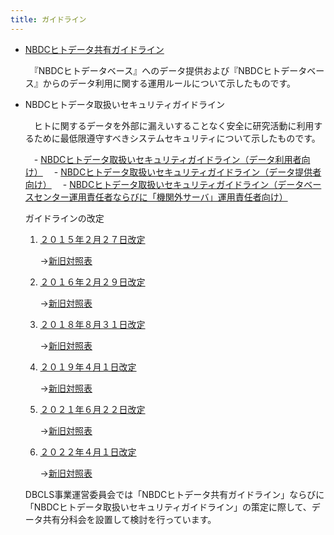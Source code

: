 ```yaml
---
title: ガイドライン
---
```


- [NBDCヒトデータ共有ガイドライン](/guidelines/data-sharing-guidelines)

  　『NBDCヒトデータベース』へのデータ提供および『NBDCヒトデータベース』からのデータ利用に関する運用ルールについて示したものです。

- NBDCヒトデータ取扱いセキュリティガイドライン

  　ヒトに関するデータを外部に漏えいすることなく安全に研究活動に利用するために最低限遵守すべきシステムセキュリティについて示したものです。

  　- [NBDCヒトデータ取扱いセキュリティガイドライン（データ利用者向け）](/guidelines/security-guidelines-for-users)
  　- [NBDCヒトデータ取扱いセキュリティガイドライン（データ提供者向け）](/guidelines/security-guidelines-for-submitters)
  　- [NBDCヒトデータ取扱いセキュリティガイドライン（データベースセンター運用責任者ならびに「機関外サーバ」運用責任者向け）](/guidelines/security-guidelines-for-dbcenters)

  ガイドラインの改定
  1.  [２０１５年２月２７日改定](/guideline-revision2)

      →[新旧対照表](/files/revision_guidelines_150225.xlsx)

  2.  [２０１６年２月２９日改定](/guideline-revision3)

      →[新旧対照表](/files/Guidelines_v3/guidelinesv2to3_160229.xlsx)

  3.  [２０１８年８月３１日改定](/guideline-revision4)

      →[新旧対照表](/files/Guidelines_v4/guidelinesv3.0to4.0_180831.xlsx)

  4.  [２０１９年４月１日改定](/guideline-revision5)

      →[新旧対照表](/files/Guidelines_v5/guidelines_v4to5_190401.xlsx)

  5.  [２０２１年６月２２日改定](/guideline-revision6)

      →[新旧対照表](/files/Guidelines_v6/guidelines_v5to6.xlsx)

  6.  [２０２２年４月１日改定](/guideline-revision7)

      →[新旧対照表](/files/Guidelines_v7/guidelines_v6tov7.xlsx)

  DBCLS事業運営委員会では「NBDCヒトデータ共有ガイドライン」ならびに「NBDCヒトデータ取扱いセキュリティガイドライン」の策定に際して、データ共有分科会を設置して検討を行っています。
